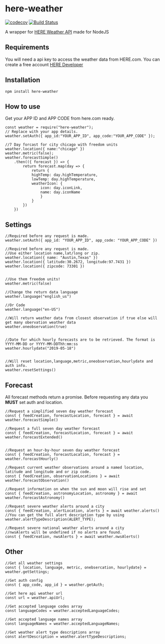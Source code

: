 # here-weather
[![codecov](https://codecov.io/gh/forrestw92/here-weather/branch/master/graph/badge.svg?token=0B7JB80dIW)](https://codecov.io/gh/forrestw92/here-weather)
[![Build Status](https://travis-ci.org/forrestw92/here-weather.svg?branch=master)](https://travis-ci.org/forrestw92/here-weather)

A wrapper for [HERE Weather API](https://developer.here.com/documentation/weather/topics/overview.html) made for NodeJS

## Requirements

You will need a api key to access the weather data from HERE.com. You can create a free account [HERE Developer](https://developer.here.com)

## Installation

```
npm install here-weather
```

## How to use

Get your APP ID and APP CODE from here.com ready.

```
const weather = require("here-weather");
// Replace with your app details.
weather.setAuth({ app_id:"YOUR_APP_ID", app_code:"YOUR_APP_CODE" });

//7 Day forcast for city chicago with freedom units
weather.location({ name:"chicago" })
weather.metric(false);
weather.forecastSimple()
    .then(({ forecast }) => {
        return forecast.map(day => {
            return {
            highTemp: day.highTemperature,
            lowTemp: day.highTemperature,
            weatherIcon: {
                icon: day.iconLink,
                name: day.iconName
                }
            }
        })
    })
```

## Settings

```
//Required before any request is made.
weather.setAuth({ app_id: "YOUR_APP_ID", app_code: "YOUR_APP_CODE" })

//Required before any request is made.
//Use either location name,lat/long or zip.
weather.location({ name: "Austin,Texas" })
weather.location({ latitude:30.2672, longitude:97.7431 })
weather.location({ zipcode: 73301 })


//Use them freedom units!
weather.metric(false)

//Change the return data language
weather.language("english_us")

//Or Code
weather.language("en-US")

//Will return weather data from closest observation if true else will get many obervation weather data
weather.oneobservation(true)


//Date for which hourly forecasts are to be retrieved. The format is YYYY-MM-DD or YYYY-MM-DDThh:mm:ss
weather.hourlydate("2019-05-18")


//Will reset location,language,metric,oneobservation,hourlydate and auth info.
weather.resetSettings()
```

## Forecast

All forecast methods return a promise.
Before requesting any data you **MUST** set auth and location.

```
//Request a simplified seven day weather forecast
const { feedCreation, forecastLocation, forecast } = await weather.forecastSimple()

//Request a full seven day weather forecast
const { feedCreation, forecastLocation, forecast } = await weather.forecastExtended()


//Request an hour-by-hour seven day weather forecast
const { feedCreation, forecastLocation, forecast } = weather.forecastHourly()

//Request current weather observations around a named location, latitude and longitude and or zip code.
const { feedCreation, observationLocations } = await weather.forecastObservation()

//Request information on when the sun and moon will rise and set
const { feedCreation, astronomyLocation, astronomy } = await weather.forecastAstronomy()

//Request severe weather alerts around a city
const { feedCreation, alertLocation, alerts } = await weather.alerts()
//You can get the full alert description type by using
weather.alertTypeDescription(ALERT_TYPE);

//Request severe national weather alerts around a city
//nwsAlerts will be undefined if no alerts are found.
const { feedCreation, nwsAlerts } = await weather.nwsAlerts()
```


## Other

```
//Get all weather settings
const { location, language, metric, onebsercation, hourlydate} = weather.getSettings;

//Get auth config
const { app_code, app_id } = weather.getAuth;

//Get here api weather url
const url = weather.apiUrl;

//Get accepted language codes array
const languageCodes = weather.acceptedLanguageCodes;

//Get accepted language names array
const languageNames = weather.acceptedLanguageNames;

//Get weather alert type descriptions array
const alertDescription = weather.alertTypeDescriptions;

```
